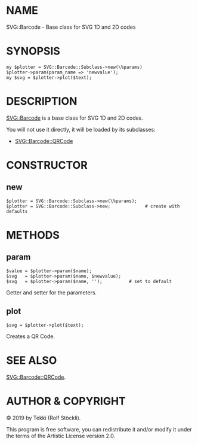 # NAME

SVG::Barcode - Base class for SVG 1D and 2D codes

# SYNOPSIS

    my $plotter = SVG::Barcode::Subclass->new(\%params)
    $plotter->param(param_name => 'newvalue');
    my $svg = $plotter->plot($text);

# DESCRIPTION

[SVG::Barcode](https://metacpan.org/pod/SVG::Barcode) is a base class for SVG 1D and 2D codes.

You will not use it directly, it will be loaded by its subclasses:

- [SVG::Barcode::QRCode](https://metacpan.org/pod/SVG::Barcode::QRCode)

# CONSTRUCTOR

## new

    $plotter = SVG::Barcode::Subclass->new(\%params);
    $plotter = SVG::Barcode::Subclass->new;             # create with defaults

# METHODS

## param

    $value = $plotter->param($name);
    $svg   = $plotter->param($name, $newvalue);
    $svg   = $plotter->param($name, '');          # set to default

Getter and setter for the parameters.

## plot

    $svg = $plotter->plot($text);

Creates a QR Code.

# SEE ALSO

[SVG::Barcode::QRCode](https://metacpan.org/pod/SVG::Barcode::QRCode).

# AUTHOR & COPYRIGHT

© 2019 by Tekki (Rolf Stöckli).

This program is free software, you can redistribute it and/or modify it under the terms of the Artistic License version 2.0.
